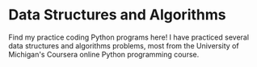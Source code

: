 # Data Structures and Algorithms
Find my practice coding Python programs here! I have practiced several data structures and algorithms problems, most from the University of Michigan's Coursera online Python programming course.   
